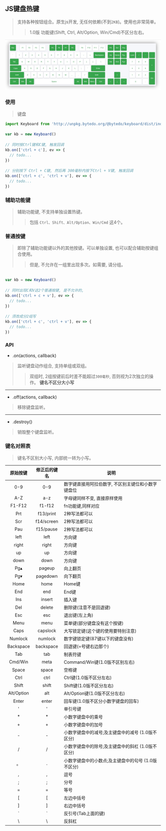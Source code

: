 ## JS键盘热键
> 支持各种按钮组合。原生js开发, 无任何依赖(不到`2KB`)。使用也非常简单。
>> 1.0版 功能键(Shift, Ctrl, Alt/Option, Win/Cmd)不区分左右。


![keyboard](./keyboard.jpg)


### 使用
> 键盘

```js
import Keyboard from 'http://unpkg.bytedo.org/@bytedo/keyboard/dist/index.js'

var kb = new Keyboard()

// 同时按Ctrl键和C键, 触发回调
kb.on(['ctrl + c'], ev => {
  // todo...
})

// 分别按下 Ctrl + C键, 然后再 300毫秒内按下Ctrl + V键, 触发回调
kb.on(['ctrl + c', 'ctrl + v'], ev => {
  // todo...
})

```



### 辅助功能键
> 辅助功能键, 不支持单独设置热键。
>> 包括 `Ctrl、Shift、Alt/Option、Win/Cmd` 这4个。



### 普通按键
> 即除了辅助功能键以外的其他按键。可以单独设置, 也可以配合辅助按键组合使用。
>> 但是, 不允许在一组里出现多次。如需要, 请分组。

```js

var kb = new Keyboard()

// 同时出现C和V这2个普通按键, 是不允许的,
kb.on(['ctrl + c + v'], ev => {
  // todo...
})

// 须改成分2组写
kb.on(['ctrl + c', 'ctrl + v'], ev => {
  // todo...
})

```


### API

+ .on(actions<Array>, callback<Function>)
> 监听键盘动作组合, 支持单组或双组。
>> 双组时, 2组按键前后时差不能超过`300毫秒`, 否则视为2次独立的操作。
>> **键名不区分大小写**

---

+ .off(actions<Array>, callback<Function>)
> 移除键盘监听。

---

+ .destroy()
> 销毁整个键盘监听。


### 键名对照表
> 键名不区别大小写, 内部统一转为小写。


|  原始按键  |  修正后的键名  |  说明  |
|   :-:     |   :-:   |   -   |
| 0-9       |  0-9        | 数字键直接用阿拉伯数字, 不区别主键位和小数字键盘位 |
| A-Z       |  a-z        | 字母键同样不变, 直接原样使用 |
| F1-F12    |  f1-f12     | fn功能键,同样对应 |
| Prt       |  f13/print  | 2种写法都可以 |
| Scr       |  f14/screen | 2种写法都可以 |
| Pau       |  f15/pause  | 2种写法都可以 |
| left      |  left       | 方向键 |
| right     |  right      | 方向键 |
| up        |  up         | 方向键 |
| down      |  down       | 方向键 |
| Pg▴       |  pageup     | 向上翻页 |
| Pg▾       |  pagedown   | 向下翻页 |
| Home      |  home       | Home键 |
| End       |  end        | End键 |
| Ins       |  insert     | 插入键 |
| Del       |  delete     | 删除键(注意不是回退键) |
| Esc       |  esc        | 退出键(左上角) |
| Menu      |  menu       | 菜单键(部分键盘没有这个按键) |
| Caps      |  capslock   | 大写锁定键(这个键的使用要特别注意) |
| Numlock   |  numlock    | 数字键锁定键(87键以下的键盘没有) |
| Backspace |  backspace  | 回退键(=号键右边那个) |
| Tab       |  tab        | 制表符键 |
| Cmd/Win   |  meta       | Command/Win键(1.0版不区别左右) |
| Space     |  space      | 空格键 |
| Ctrl      |  ctrl       | Ctrl键(1.0版不区分左右) |
| Shift     |  shift      | Shift键(1.0版不区分左右) |
| Alt/Option|  alt        | Alt/Option键(1.0版不区分左右) |
| Enter     |  enter      | 回车键(1.0版不区分小数字键盘的回车) |
| '         |  '          | 单引号键 |
| *         |  *          | 小数字键盘中的乘号 |
| +         |  +          | 小数字键盘中的加号 |
| -         |  -          | 小数字键盘中的减号;及主键盘中的减号 (1.0版不区分) |
| /         |  /          | 小数字键盘中的除号;及主键盘中的斜杠 (1.0版不区分) |
| 。        |  .          | 小数字键盘中的小数点;及主键盘中的句号 (1.0版不区分) |
| ,         |  ,          | 逗号 |
| ;         |  ;          | 分号 |
| =         |  =          | 等号 |
| [         |  [          | 左边中括号 |
| ]         |  ]          | 右边中括号 |
| `         |  `          | 反引号(Tab上面的键) |
| \         |  \          | 反斜杠 |